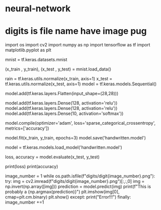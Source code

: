 # neural-network
# digits is file name have image pug


import os 
import cv2
import numpy as np 
import tensorflow as tf 
import matplotlib.pyplot as plt

mnist = tf.keras.datasets.mnist

(x_train , y_train), (x_test , y_test) = mnist.load_data()

rain = tf.keras.utils.normalize(x_train, axis=1)
x_test = tf.keras.utils.normalize(x_test, axis=1)
model = tf.keras.models.Sequential()

model.add(tf.keras.layers.Flatten(input_shape=(28,28)))

model.add(tf.keras.layers.Dense(128, activation='relu'))
model.add(tf.keras.layers.Dense(128, activation='relu'))
model.add(tf.keras.layers.Dense(10, activation='softmax'))

model.compile(optimizer='adam', loss='sparse_categorical_crossentropy', metrics=['accuracy'])

model.fit(x_train, y_train, epochs=3)
model.save('handwritten.model')

model = tf.keras.models.load_model('handwritten.model')

loss, accuracy = model.evaluate(x_test, y_test)

print(loss)
print(accuracy)

image_number = 1
while os.path.isfile(f"digits/digit{image_number}.png"):
  try:
      img = cv2.imread(f"digits/digit{image_number}.png")[:,:,0]
      img = np.invert(np.array([img]))
      prediction = model.predict(img)
      print(f"This is probably a {np.argmax(prediction)}")
      plt.imshow(img[0], cmap=plt.cm.binary)
      plt.show()
  except:
    print("Error!!!")
  finally:
     image_number +=1
